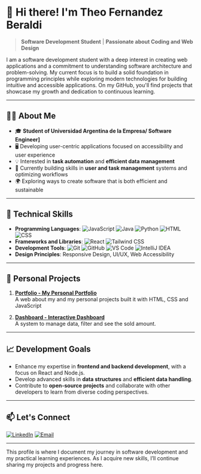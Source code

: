 # 👋 Hi there! I'm Theo Fernandez Beraldi

> **Software Development Student** | **Passionate about Coding and Web Design**

I am a software development student with a deep interest in creating web applications and a commitment to understanding software architecture and problem-solving. My current focus is to build a solid foundation in programming principles while exploring modern technologies for building intuitive and accessible applications. On my GitHub, you'll find projects that showcase my growth and dedication to continuous learning.

---

## 🧑‍🎓 About Me

- 🎓 **Student of Universidad Argentina de la Empresa/ Software Engineer]**
- 🖥️ Developing user-centric applications focused on accessibility and user experience
- 💡 Interested in **task automation** and **efficient data management**
- 📘 Currently building skills in **user and task management** systems and optimizing workflows
- 🌍 Exploring ways to create software that is both efficient and sustainable

---

## 🚀 Technical Skills

- **Programming Languages**: ![JavaScript](https://img.shields.io/badge/JavaScript-F7DF1E?style=for-the-badge&logo=javascript&logoColor=black) ![Java](https://img.shields.io/badge/Java-007396?style=for-the-badge&logo=java&logoColor=white) ![Python](https://img.shields.io/badge/Python-3776AB?style=for-the-badge&logo=python&logoColor=white) ![HTML](https://img.shields.io/badge/HTML-E34F26?style=for-the-badge&logo=html5&logoColor=white) ![CSS](https://img.shields.io/badge/CSS-1572B6?style=for-the-badge&logo=css3&logoColor=white)     
- **Frameworks and Libraries**: ![React](https://img.shields.io/badge/React-61DAFB?style=for-the-badge&logo=react&logoColor=black) ![Tailwind CSS](https://img.shields.io/badge/Tailwind%20CSS-38B2AC?style=for-the-badge&logo=tailwind-css&logoColor=white)
- **Development Tools**: ![Git](https://img.shields.io/badge/Git-F05032?style=for-the-badge&logo=git&logoColor=white) ![GitHub](https://img.shields.io/badge/GitHub-181717?style=for-the-badge&logo=github&logoColor=white) ![VS Code](https://img.shields.io/badge/VS%20Code-007ACC?style=for-the-badge&logo=visual-studio-code&logoColor=white) ![IntelliJ IDEA](https://img.shields.io/badge/IntelliJ%20IDEA-000000?style=for-the-badge&logo=intellij-idea&logoColor=white)  
- **Design Principles**: Responsive Design, UI/UX, Web Accessibility

---

## 💼 Personal Projects

1. **[Portfolio - My Personal Portfolio](https://github.com/theofernandezz/portfolio)**  
   A web about my and my personal projects built it with HTML, CSS and JavaScript

2. **[Dashboard - Interactive Dashboard](https://github.com/theofernandezz/interactive-dashboard)**  
   A system to manage data, filter and see the sold amount.

---

## 📈 Development Goals

- Enhance my expertise in **frontend and backend development**, with a focus on React and Node.js.
- Develop advanced skills in **data structures** and **efficient data handling**.
- Contribute to **open-source projects** and collaborate with other developers to learn from diverse coding perspectives.

---

## 📫 Let's Connect

[![LinkedIn](https://img.shields.io/badge/LinkedIn-theo_fernandez-0A66C2?style=for-the-badge&logo=linkedin&logoColor=white)](https://www.linkedin.com/in/theo-fernandez-895a08207/) 
[![Email](https://img.shields.io/badge/Email-theo@netflux.com.ar-D14836?style=for-the-badge&logo=gmail&logoColor=white)](mailto:theo@netflux.com.ar)

---

This profile is where I document my journey in software development and my practical learning experiences. As I acquire new skills, I’ll continue sharing my projects and progress here.
